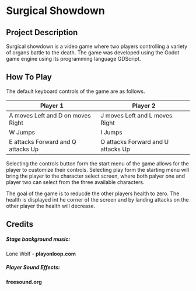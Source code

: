 
# Surgical Showdown

## Project Description
Surgical showdown is a video game where two players controlling a variety of organs battle to the death. The game was developed using the Godot game engine using its programming language GDScript.

## How To Play
The default keyboard controls of the game are as follows.

| Player 1 | Player 2 |
| ----- | ----- |
| A moves Left and D on moves Right | J moves Left and L moves Right |
| W Jumps | I Jumps |
| E attacks Forward and Q attacks Up | O attacks Forward and U attacks Up |

Selecting the controls button form the start menu of the game allows for the player to customize their controls. Selecting play form the starting menu will bring the player to the character select screen, where both palyer one and player two can select from the three available characters.

The goal of the game is to reducde the other players health to zero. The health is displayed int he corner of the screen and by landing attacks on the other player the health will decrease.

## Credits
##### Stage background music:
Lone Wolf - **playonloop.com**

##### Player Sound Effects:
**freesound.org**